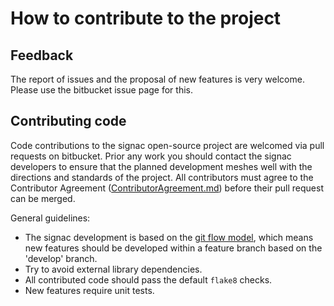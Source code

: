 # How to contribute to the project

## Feedback

The report of issues and the proposal of new features is very welcome.
Please use the bitbucket issue page for this.

## Contributing code

Code contributions to the signac open-source project are welcomed via pull requests on bitbucket.
Prior any work you should contact the signac developers to ensure that the planned development meshes well with the directions and standards of the project.
All contributors must agree to the Contributor Agreement ([ContributorAgreement.md](ContributorAgreement.md)) before their pull request can be merged.

General guidelines:

  * The signac development is based on the [git flow model][gitflow], which means new features should be developed within a feature branch based on the 'develop' branch.
  * Try to avoid external library dependencies.
  * All contributed code should pass the default `flake8` checks.
  * New features require unit tests.

[gitflow]: https://www.atlassian.com/git/tutorials/comparing-workflows/gitflow-workflow
